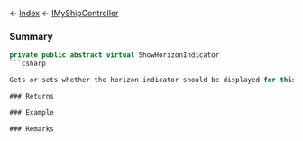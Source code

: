 ← [Index](Api-Index) ← [IMyShipController](Sandbox.ModAPI.Ingame.IMyShipController)

### Summary

```csharp
private public abstract virtual ShowHorizonIndicator
```csharp

Gets or sets whether the horizon indicator should be displayed for this block.

### Returns

### Example

### Remarks

